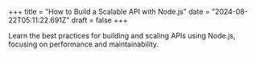 +++
title = "How to Build a Scalable API with Node.js"
date = "2024-08-22T05:11:22.691Z"
draft = false
+++

  Learn the best practices for building and scaling APIs using Node.js, focusing on performance and maintainability.
        